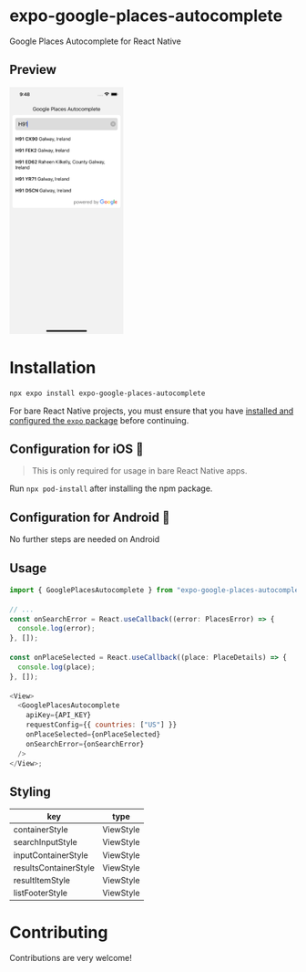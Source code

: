 # expo-google-places-autocomplete

Google Places Autocomplete for React Native

## Preview

<img src="screenshots/screen.png" alt="drawing" width="200"/>

# Installation

```sh
npx expo install expo-google-places-autocomplete
```

For bare React Native projects, you must ensure that you have [installed and configured the `expo` package](https://docs.expo.dev/bare/installing-expo-modules/) before continuing.

## Configuration for iOS 🍏

> This is only required for usage in bare React Native apps.

Run `npx pod-install` after installing the npm package.

## Configuration for Android 🤖

No further steps are needed on Android

## Usage

```js
import { GooglePlacesAutocomplete } from "expo-google-places-autocomplete";

// ...
const onSearchError = React.useCallback((error: PlacesError) => {
  console.log(error);
}, []);

const onPlaceSelected = React.useCallback((place: PlaceDetails) => {
  console.log(place);
}, []);

<View>
  <GooglePlacesAutocomplete
    apiKey={API_KEY}
    requestConfig={{ countries: ["US"] }}
    onPlaceSelected={onPlaceSelected}
    onSearchError={onSearchError}
  />
</View>;
```

## Styling

| key                   | type      |
| --------------------- | --------- |
| containerStyle        | ViewStyle |
| searchInputStyle      | ViewStyle |
| inputContainerStyle   | ViewStyle |
| resultsContainerStyle | ViewStyle |
| resultItemStyle       | ViewStyle |
| listFooterStyle       | ViewStyle |

# Contributing

Contributions are very welcome!
